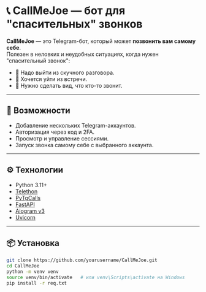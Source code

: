 # 📞 CallMeJoe — бот для "спасительных" звонков

**CallMeJoe** — это Telegram-бот, который может **позвонить вам самому себе**.  
Полезен в неловких и неудобных ситуациях, когда нужен "спасительный звонок":

- 💬 Надо выйти из скучного разговора.  
- 🚪 Хочется уйти из встречи.  
- 📱 Нужно сделать вид, что кто-то звонит.  

---

## 🚀 Возможности
- Добавление нескольких Telegram-аккаунтов.  
- Авторизация через код и 2FA.  
- Просмотр и управление сессиями.  
- Запуск звонка самому себе с выбранного аккаунта.  

---

## ⚙️ Технологии
- Python 3.11+  
- [Telethon](https://github.com/LonamiWebs/Telethon)  
- [PyTgCalls](https://github.com/pytgcalls/pytgcalls)  
- [FastAPI](https://fastapi.tiangolo.com/)  
- [Aiogram v3](https://github.com/aiogram/aiogram)  
- [Uvicorn](https://www.uvicorn.org/)  

---

## 📦 Установка
```bash
git clone https://github.com/yourusername/CallMeJoe.git
cd CallMeJoe
python -m venv venv
source venv/bin/activate   # или venv\Scripts\activate на Windows
pip install -r req.txt
